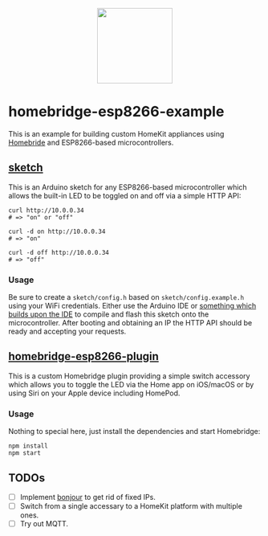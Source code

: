 <p align="center">
  <img src="https://github.com/ream88/homebridge-esp8266-example/blob/master/logo.png" height="150">
</p>

# homebridge-esp8266-example

This is an example for building custom HomeKit appliances using [Homebride](https://homebridge.io) and ESP8266-based microcontrollers.

## [sketch](/sketch)

This is an Arduino sketch for any ESP8266-based microcontroller which allows the built-in LED to be toggled on and off via a simple HTTP API:

```
curl http://10.0.0.34
# => "on" or "off"

curl -d on http://10.0.0.34
# => "on"

curl -d off http://10.0.0.34
# => "off"
```

### Usage

Be sure to create a `sketch/config.h` based on `sketch/config.example.h` using your WiFi credentials. Either use the Arduino IDE or [something which builds upon the IDE](https://marketplace.visualstudio.com/items?itemName=vsciot-vscode.vscode-arduino) to compile and flash this sketch onto the microcontroller. After booting and obtaining an IP the HTTP API should be ready and accepting your requests.

## [homebridge-esp8266-plugin](/homebridge-esp8266-plugin)

This is a custom Homebridge plugin providing a simple switch accessory which allows you to toggle the LED via  the Home app on iOS/macOS or by using Siri on your Apple device including HomePod.

### Usage

Nothing to special here, just install the dependencies and start Homebridge:

```
npm install
npm start
```

## TODOs

- [ ] Implement [bonjour](https://www.npmjs.com/package/bonjour) to get rid of fixed IPs.
- [ ] Switch from a single accessary to a HomeKit platform with multiple ones.
- [ ] Try out MQTT.
